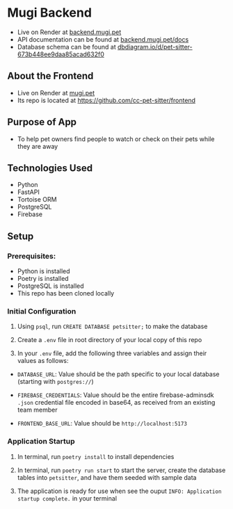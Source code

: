 # Mugi Backend

- Live on Render at [backend.mugi.pet](https://backend.mugi.pet)
- API documentation can be found at [backend.mugi.pet/docs](https://backend.mugi.pet/docs)
- Database schema can be found at [dbdiagram.io/d/pet-sitter-673b448ee9daa85acad632f0](https://dbdiagram.io/d/pet-sitter-673b448ee9daa85acad632f0)

## About the Frontend

- Live on Render at [mugi.pet](https://mugi.pet)
- Its repo is located at https://github.com/cc-pet-sitter/frontend

## Purpose of App

- To help pet owners find people to watch or check on their pets while they are away

## Technologies Used

- Python
- FastAPI
- Tortoise ORM
- PostgreSQL
- Firebase

## Setup

### Prerequisites:

- Python is installed
- Poetry is installed
- PostgreSQL is installed
- This repo has been cloned locally

### Initial Configuration

1. Using `psql`, run `CREATE DATABASE petsitter;` to make the database

2. Create a `.env` file in root directory of your local copy of this repo

3. In your `.env` file, add the following three variables and assign their values as follows:
  - `DATABASE_URL`: Value should be the path specific to your local database (starting with `postgres://`)
  
  - `FIREBASE_CREDENTIALS`: Value should be the entire firebase-adminsdk `.json` credential file encoded in base64, as received from an existing team member
  
  - `FRONTEND_BASE_URL`: Value should be `http://localhost:5173`

### Application Startup

1. In terminal, run `poetry install` to install dependencies

2. In terminal, run `poetry run start` to start the server, create the database tables into `petsitter`, and have them seeded with sample data

3. The application is ready for use when see the ouput `INFO: Application startup complete.` in your terminal
